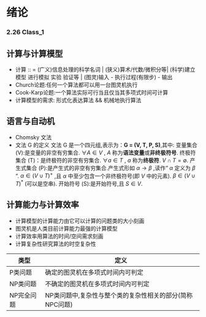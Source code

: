 # 绪论
### 2.26 Class_1
## 计算与计算模型
* 计算 :: = (广义)信息处理的科学名词 | (狭义)算术/代数/微积分等| (科学)建立模型 进行模拟 实验 验证等 | (图灵)输入 - 执行过程(有限步) - 输出
* Church论题:任何一个算法都可以用一台图灵机执行
* Cook-Karp论题:一个算法实际可行当且仅当其多项式时间可计算
* 计算模型的需求: 形式化表达算法 && 机械地执行算法
## 语言与自动机
* Chomsky 文法
* 文法 G 的定义
文法 G 是一个四元组,表示为：**G = (V, T, P, S)**,其中:
变量集合 (V):是变量的非空有穷集合. $\forall A \in V$  , $A$ 称为**语法变量**或**非终极符号**.
终极符集合 (T)：是终极符的非空有穷集合. $\forall a \in T$ , $a$ 称为**终极符**. $V \cap T = \emptyset$.
产生式集合 (P):是产生式的非空有穷集合.产生式形如 $\alpha \rightarrow \beta$ ,读作“ $\alpha$ 定义为 $\beta$ ”. $\alpha \in (V \cup T)^+$ ,且 $\alpha$ 中至少包含一个非终极符号(即 $V$ 中的元素). $\beta \in (V \cup T)^*$ (可以是空串).
开始符号 (S):是开始符号,且 $S \in V$.
## 计算能力与计算效率
* 计算模型的计算能力由它可以计算的问题类的大小刻画
* 图灵机是人类目前计算能力最强的计算模型
* 计算效率用算法的时间/空间需求刻画
* 计算复杂性研究算法的时空复杂性

类型 | 定义
--- | ---
P类问题 | 确定的图灵机在多项式时间内可判定
NP类问题|不确定的图灵机在多项式时间内可判定
NP完全问题|NP类问题中,复杂性与整个类的复杂性相关的部分(简称NPC问题)
